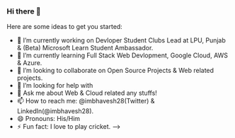 ### Hi there 👋


Here are some ideas to get you started:

- 🔭 I’m currently working on Devloper Student Clubs Lead at LPU, Punjab & (Beta) Microsoft Learn Student Ambassador.
- 🌱 I’m currently learning Full Stack Web Devlopment, Google Cloud, AWS & Azure.
- 👯 I’m looking to collaborate on Open Source Projects & Web related projects.
- 🤔 I’m looking for help with 
- 💬 Ask me about Web & Cloud related any stuffs!
- 📫 How to reach me: @imbhavesh28(Twitter) & LinkedIn(@imbhavesh28).
- 😄 Pronouns: His/Him
- ⚡ Fun fact: I love to play cricket.
-->
